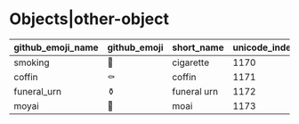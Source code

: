 # Objects|other-object

|github_emoji_name|github_emoji|short_name|unicode_index|
|---|---|---|---|
|smoking|:smoking:|cigarette|1170|
|coffin|:coffin:|coffin|1171|
|funeral_urn|:funeral_urn:|funeral urn|1172|
|moyai|:moyai:|moai|1173|
